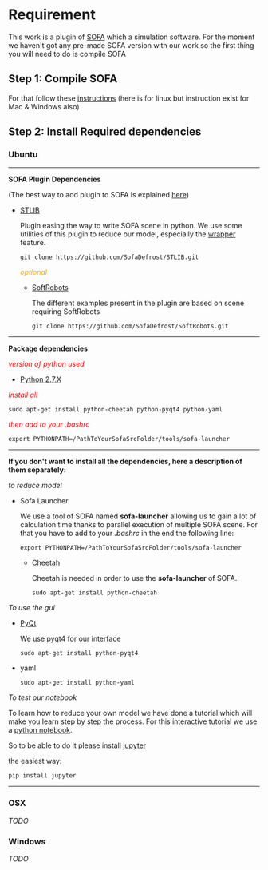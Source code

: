 # Requirement

This work is a plugin of [SOFA](https://www.sofa-framework.org/) which a simulation software.
For the moment we haven't got any pre-made SOFA version with our work so the first thing you will need to do is compile SOFA

## Step 1: Compile SOFA

For that follow these [instructions](https://www.sofa-framework.org/community/doc/getting-started/build/linux/) (here is for linux but instruction exist for Mac & Windows also)

## Step 2: Install Required dependencies

### Ubuntu

------------------------------------------------------------------------------------------------
**SOFA Plugin Dependencies**

(The best way to add plugin to SOFA is explained [here](https://www.sofa-framework.org/community/doc/using-sofa/build-a-plugin/))

- [STLIB](https://github.com/SofaDefrost/STLIB)

	Plugin easing the way to write SOFA scene in python.
	We use some utilities of this plugin to reduce our model, especially the [wrapper](linkTodoc) feature.

	```
	git clone https://github.com/SofaDefrost/STLIB.git
	```

	<span style="color:orange">*optional* </span>

	- [SoftRobots](https://github.com/SofaDefrost/SoftRobots)

		The different examples present in the plugin are based on scene requiring SoftRobots

		```
		git clone https://github.com/SofaDefrost/SoftRobots.git
		```

------------------------------------------------------------------------------------------------
**Package dependencies**

<span style="color:red">*version of python used* </span>

- [Python 2.7.X](https://www.python.org/downloads/)

<span style="color:red">*Install all* </span>

```
sudo apt-get install python-cheetah python-pyqt4 python-yaml
```

<span style="color:red">*then add to your .bashrc* </span>

```
export PYTHONPATH=/PathToYourSofaSrcFolder/tools/sofa-launcher
```

------------------------------------------------------------------------------------------------
**If you don't want to install all the dependencies, here a description of them separately:**

*to reduce model*

- Sofa Launcher

	We use a tool of SOFA named **sofa-launcher** allowing us to gain a lot of calculation time thanks to parallel execution of multiple SOFA scene.
	For that you have to add to your *.bashrc* in the end the following line:

	```
	export PYTHONPATH=/PathToYourSofaSrcFolder/tools/sofa-launcher
	```

	- [Cheetah](http://cheetahtemplate.org/)

		Cheetah is needed in order to use the **sofa-launcher** of SOFA.

		```
		sudo apt-get install python-cheetah
		```

*To use the gui*

- [PyQt](https://wiki.python.org/moin/PyQt)

	We use pyqt4 for our interface

	```
	sudo apt-get install python-pyqt4
	```

- yaml

	```
	sudo apt-get install python-yaml
	```

*To test our notebook*

To learn how to reduce your own model we have done a tutorial which will make you learn step by step the process. For this interactive tutorial we use 
a [python notebook](https://ipython.org/notebook.html).

So to be able to do it please install [jupyter](http://jupyter.readthedocs.io/en/latest/install.html)

the easiest way:
```
pip install jupyter
```
------------------------------------------------------------------------------------------------

### OSX

*TODO*

### Windows

*TODO*